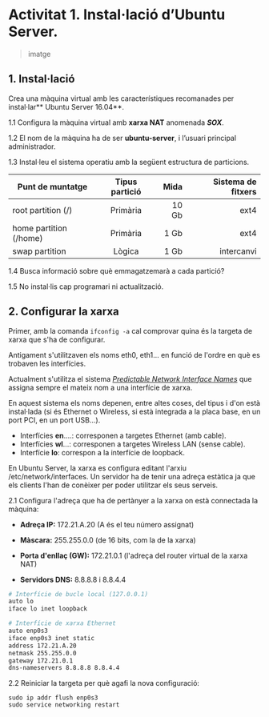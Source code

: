 <!-- notoc -->

# Activitat 1. Instal·lació d’Ubuntu Server.

> imatge

## 1. Instal·lació

Crea una màquina virtual amb les característiques recomanades per instal·lar** Ubuntu Server 16.04**.

1.1 Configura la màquina virtual amb **xarxa NAT** anomenada **_SOX_**.

1.2 El nom de la màquina ha de ser **ubuntu-server**, i l’usuari principal administrador.

1.3 Instal·leu el sistema operatiu amb la següent estructura de particions.

| Punt de muntatge        | Tipus partició           | Mida  | Sistema de fitxers |
| ------------- |:-------------:| -----:|-------:|
| root partition (/)      | Primària | 10 Gb | ext4 |
| home partition (/home)      | Primària      |   1 Gb | ext4 |
| swap partition | Lògica      |    1 Gb | intercanvi |


1.4 Busca informació sobre què emmagatzemarà a cada partició? 

1.5 No instal·lis cap programari ni actualització.

## 2. Configurar la xarxa

Primer, amb la comanda `ifconfig -a` cal comprovar quina és la targeta de xarxa que s'ha de configurar.

Antigament s'utilitzaven els noms eth0, eth1... en funció de l'ordre en què es trobaven les interfícies.

Actualment s'utilitza el sistema _[Predictable Network Interface Names](https://www.freedesktop.org/wiki/Software/systemd/PredictableNetworkInterfaceNames/)_ que assigna sempre el mateix nom a una interfície de xarxa.

En aquest sistema els noms depenen, entre altes coses, del tipus i d'on està instal·lada (si és Ethernet o Wireless, si està integrada a la placa base, en un port PCI, en  un port USB...).
* Interfícies **en**....: corresponen a targetes Ethernet (amb cable).
* Interfícies **wl**...: corresponen a targetes Wireless LAN (sense cable).
* Interfície **lo**: correspon a la interfície de loopback.

En Ubuntu Server, la xarxa es configura editant l'arxiu /etc/network/interfaces.
Un servidor ha de tenir una adreça estàtica ja que els clients l'han de conèixer per poder utilitzar els seus serveis.

2.1 Configura l'adreça que ha de pertànyer a la xarxa on està connectada la màquina:

* **Adreça IP:** 172.21.A.20 (A és el teu número assignat)

* **Màscara:** 255.255.0.0 (de 16 bits, com la de la xarxa)

* **Porta d'enllaç (GW):** 172.21.0.1 (l'adreça del router virtual de la xarxa NAT)

* **Servidors DNS:** 8.8.8.8 i 8.8.4.4

```sh
# Interfície de bucle local (127.0.0.1)
auto lo
iface lo inet loopback

# Interfície de xarxa Ethernet
auto enp0s3
iface enp0s3 inet static
address 172.21.A.20
netmask 255.255.0.0
gateway 172.21.0.1
dns-nameservers 8.8.8.8 8.8.4.4
```

2.2 Reiniciar la targeta per què agafi la nova configuració:

```
sudo ip addr flush enp0s3
sudo service networking restart
```
